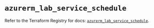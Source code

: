 # `azurerm_lab_service_schedule`

Refer to the Terraform Registry for docs: [`azurerm_lab_service_schedule`](https://registry.terraform.io/providers/hashicorp/azurerm/3.104.0/docs/resources/lab_service_schedule).
